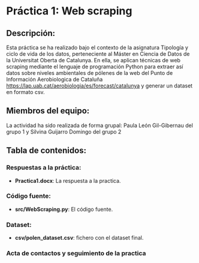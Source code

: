 # **Práctica 1: Web scraping**

## **Descripción:**
Esta práctica se ha realizado bajo el contexto de la asignatura Tipología y ciclo de vida de los datos, perteneciente al Máster en Ciencia de Datos de la Universitat Oberta de Catalunya. En ella, se aplican técnicas de web scraping mediante el lenguaje de programación Python para extraer así datos sobre niveles ambientales de pólenes de la web del Punto de Información Aerobiologica de Cataluña https://lap.uab.cat/aerobiologia/es/forecast/catalunya y generar un dataset en formato csv.

## **Miembros del equipo:**
La actividad ha sido realizada de forma grupal: Paula León Gil-Gibernau del grupo 1 y Silvina Guijarro Domingo del grupo 2

## **Tabla de contenidos:**

### **Respuestas a la práctica:**
* **Practica1.docx**: La respuesta a la practica.

### **Código fuente:**
* **src/WebScraping.py**: El código fuente.
 
### **Dataset:**
* **csv/polen_dataset.csv**: fichero con el dataset final.

### **Acta de contactos y seguimiento de la practica**

 

